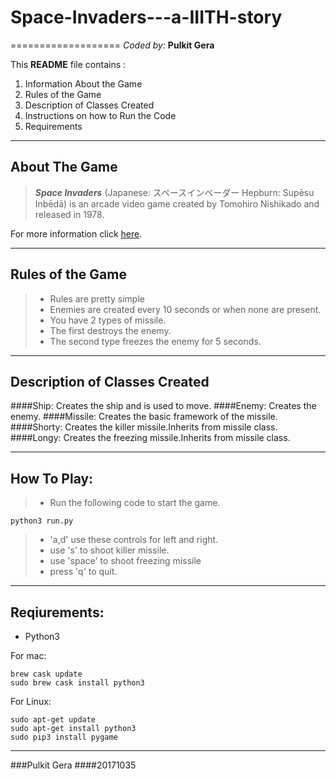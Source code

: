 # Space-Invaders---a-IIITH-story
===================
*Coded by:*
**Pulkit Gera**

This **README** file contains :
 1. Information About the Game
 2. Rules of the Game
 3. Description of Classes Created
 4. Instructions on how to Run the Code
 5. Requirements

----------


About The Game
-------------

>***Space Invaders*** (Japanese: スペースインベーダー Hepburn: Supēsu Inbēdā) is an arcade video game created by Tomohiro Nishikado and released in 1978.

For more information click [here](https://en.wikipedia.org/wiki/Space_Invaders).

----------


Rules of the Game
-------------------

> - Rules are pretty simple
> - Enemies are created every 10 seconds or when none are present.
> - You have 2 types of missile.
> - The first destroys the enemy. 
> - The second type freezes the enemy for 5 seconds.

------------------------

Description of Classes Created
--------------------------------------------
####Ship:
Creates the ship and is used to move.
####Enemy:
Creates the enemy.
####Missile:
Creates the basic framework of the missile.
####Shorty:
Creates the killer missile.Inherits from missile class.
####Longy:
Creates the freezing missile.Inherits from missile class.
__________________

How To Play:
------------------
>- Run the following code to start the game.
```
python3 run.py
```
>- 'a,d' use these controls for left and right.
>- use 's' to shoot killer missile.
>- use 'space' to shoot freezing missile
>- press 'q' to quit.

___________________

Reqiurements:
--------------------
- Python3

For mac:
```
brew cask update
sudo brew cask install python3
```
For Linux:
```
sudo apt-get update
sudo apt-get install python3
sudo pip3 install pygame
```

_______________

###Pulkit Gera
####20171035
